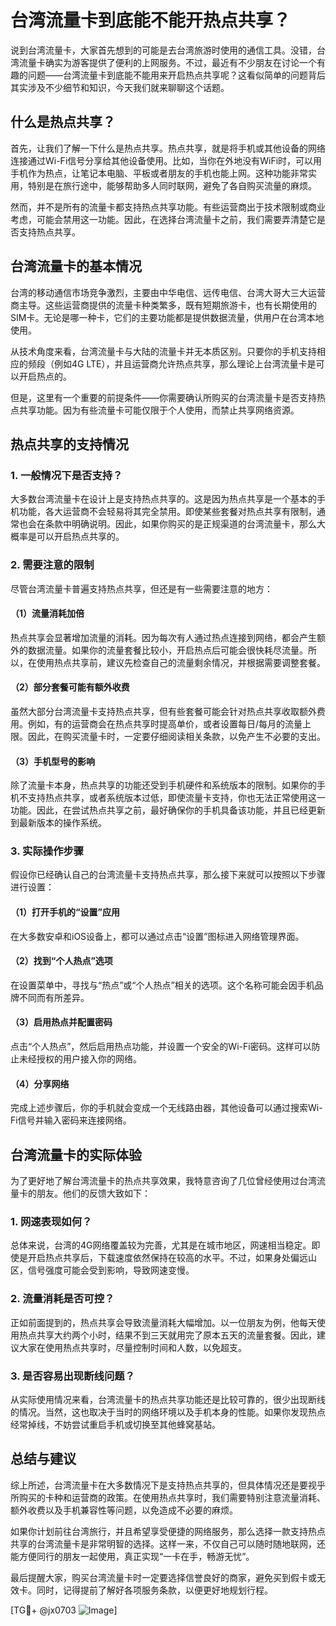# 台湾流量卡到底能不能开热点共享？

说到台湾流量卡，大家首先想到的可能是去台湾旅游时使用的通信工具。没错，台湾流量卡确实为游客提供了便利的上网服务。不过，最近有不少朋友在讨论一个有趣的问题——台湾流量卡到底能不能用来开启热点共享呢？这看似简单的问题背后其实涉及不少细节和知识，今天我们就来聊聊这个话题。

## 什么是热点共享？

首先，让我们了解一下什么是热点共享。热点共享，就是将手机或其他设备的网络连接通过Wi-Fi信号分享给其他设备使用。比如，当你在外地没有WiFi时，可以用手机作为热点，让笔记本电脑、平板或者朋友的手机也能上网。这种功能非常实用，特别是在旅行途中，能够帮助多人同时联网，避免了各自购买流量的麻烦。

然而，并不是所有的流量卡都支持热点共享功能。有些运营商出于技术限制或商业考虑，可能会禁用这一功能。因此，在选择台湾流量卡之前，我们需要弄清楚它是否支持热点共享。

## 台湾流量卡的基本情况

台湾的移动通信市场竞争激烈，主要由中华电信、远传电信、台湾大哥大三大运营商主导。这些运营商提供的流量卡种类繁多，既有短期旅游卡，也有长期使用的SIM卡。无论是哪一种卡，它们的主要功能都是提供数据流量，供用户在台湾本地使用。

从技术角度来看，台湾流量卡与大陆的流量卡并无本质区别。只要你的手机支持相应的频段（例如4G LTE），并且运营商允许热点共享，那么理论上台湾流量卡是可以开启热点的。

但是，这里有一个重要的前提条件——你需要确认所购买的台湾流量卡是否支持热点共享功能。因为有些流量卡可能仅限于个人使用，而禁止共享网络资源。

## 热点共享的支持情况

### 1. 一般情况下是否支持？

大多数台湾流量卡在设计上是支持热点共享的。这是因为热点共享是一个基本的手机功能，各大运营商不会轻易将其完全禁用。即使某些套餐对热点共享有限制，通常也会在条款中明确说明。因此，如果你购买的是正规渠道的台湾流量卡，那么大概率是可以开启热点共享的。

### 2. 需要注意的限制

尽管台湾流量卡普遍支持热点共享，但还是有一些需要注意的地方：

#### （1）流量消耗加倍

热点共享会显著增加流量的消耗。因为每次有人通过热点连接到网络，都会产生额外的数据流量。如果你的流量套餐比较小，开启热点后可能会很快耗尽流量。所以，在使用热点共享前，建议先检查自己的流量剩余情况，并根据需要调整套餐。

#### （2）部分套餐可能有额外收费

虽然大部分台湾流量卡支持热点共享，但有些套餐可能会针对热点共享收取额外费用。例如，有的运营商会在热点共享时提高单价，或者设置每日/每月的流量上限。因此，在购买流量卡时，一定要仔细阅读相关条款，以免产生不必要的支出。

#### （3）手机型号的影响

除了流量卡本身，热点共享的功能还受到手机硬件和系统版本的限制。如果你的手机不支持热点共享，或者系统版本过低，即使流量卡支持，你也无法正常使用这一功能。因此，在尝试热点共享之前，最好确保你的手机具备该功能，并且已经更新到最新版本的操作系统。

### 3. 实际操作步骤

假设你已经确认自己的台湾流量卡支持热点共享，那么接下来就可以按照以下步骤进行设置：

#### （1）打开手机的“设置”应用
在大多数安卓和iOS设备上，都可以通过点击“设置”图标进入网络管理界面。

#### （2）找到“个人热点”选项
在设置菜单中，寻找与“热点”或“个人热点”相关的选项。这个名称可能会因手机品牌不同而有所差异。

#### （3）启用热点并配置密码
点击“个人热点”，然后启用热点功能，并设置一个安全的Wi-Fi密码。这样可以防止未经授权的用户接入你的网络。

#### （4）分享网络
完成上述步骤后，你的手机就会变成一个无线路由器，其他设备可以通过搜索Wi-Fi信号并输入密码来连接网络。

## 台湾流量卡的实际体验

为了更好地了解台湾流量卡的热点共享效果，我特意咨询了几位曾经使用过台湾流量卡的朋友。他们的反馈大致如下：

### 1. 网速表现如何？

总体来说，台湾的4G网络覆盖较为完善，尤其是在城市地区，网速相当稳定。即使是开启热点共享后，下载速度依然保持在较高的水平。不过，如果身处偏远山区，信号强度可能会受到影响，导致网速变慢。

### 2. 流量消耗是否可控？

正如前面提到的，热点共享会导致流量消耗大幅增加。以一位朋友为例，他每天使用热点共享大约两个小时，结果不到三天就用完了原本五天的流量套餐。因此，建议大家在使用热点共享时，尽量控制时间和人数，以免超支。

### 3. 是否容易出现断线问题？

从实际使用情况来看，台湾流量卡的热点共享功能还是比较可靠的，很少出现断线的情况。当然，这也取决于当时的网络环境以及手机本身的性能。如果你发现热点经常掉线，不妨尝试重启手机或切换至其他蜂窝基站。

## 总结与建议

综上所述，台湾流量卡在大多数情况下是支持热点共享的，但具体情况还是要视乎所购买的卡种和运营商的政策。在使用热点共享时，我们需要特别注意流量消耗、额外收费以及手机兼容性等问题，以免造成不必要的麻烦。

如果你计划前往台湾旅行，并且希望享受便捷的网络服务，那么选择一款支持热点共享的台湾流量卡是非常明智的选择。这样一来，不仅自己可以随时随地联网，还能方便同行的朋友一起使用，真正实现“一卡在手，畅游无忧”。

最后提醒大家，购买台湾流量卡时一定要选择信誉良好的商家，避免买到假卡或无效卡。同时，记得提前了解好各项服务条款，以便更好地规划行程。

[TG💪+ @jx0703 ![Image](https://github.com/user-attachments/assets/dbca1d08-cadb-493c-b0ec-ad6f7a83f270)]